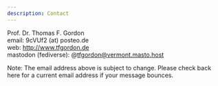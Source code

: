 ```yaml
---
description: Contact
---
```


Prof. Dr. Thomas F. Gordon   
email: 9cVUf2 (at) posteo.de   
web: <http://www.tfgordon.de>   
mastodon (fediverse): @tfgordon@vermont.masto.host

Note: The email address above is subject to change. Please check
back here for a current email address if your message bounces.

